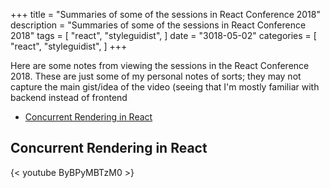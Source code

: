 +++
title = "Summaries of some of the sessions in React Conference 2018"
description = "Summaries of some of the sessions in React Conference 2018"
tags = [
    "react",
    "styleguidist",
]
date = "3018-05-02"
categories = [
    "react",
    "styleguidist",
]
+++

Here are some notes from viewing the sessions in the React Conference 2018. These are just some of my personal notes of sorts; they may not capture the main gist/idea of the video (seeing that I'm mostly familiar with backend instead of frontend

- [Concurrent Rendering in React](#concurrent-rendering-in-react)

## Concurrent Rendering in React

{< youtube ByBPyMBTzM0 >}
